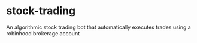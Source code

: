# stock-trading
An algorithmic stock trading bot that automatically executes trades using a robinhood brokerage account 
